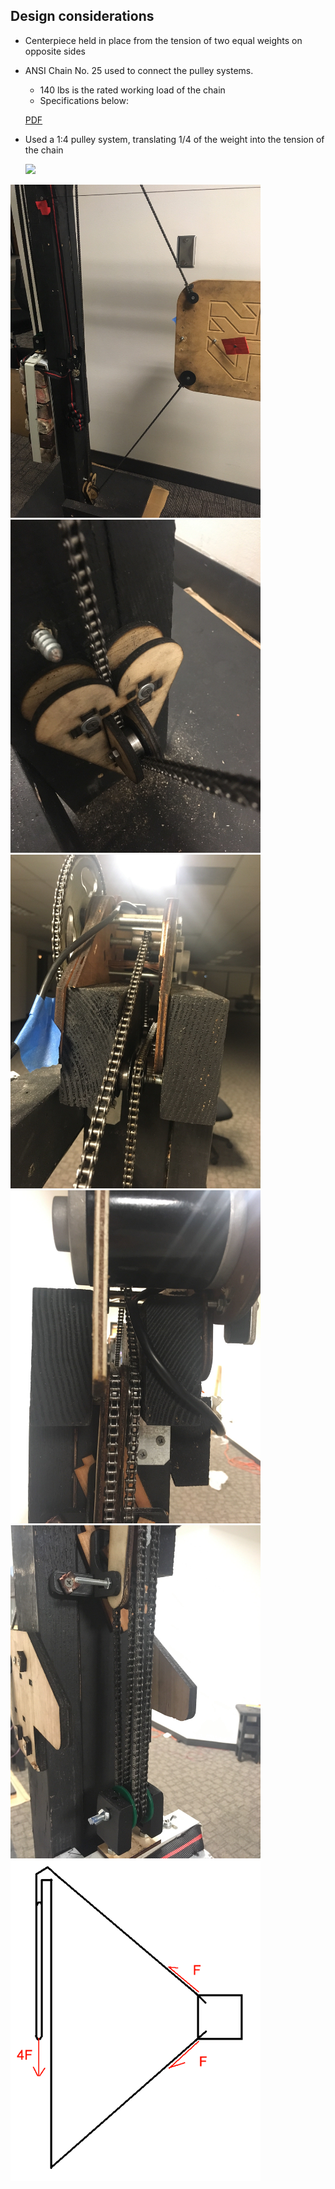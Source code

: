 ## Design considerations

- Centerpiece held in place from the tension of two equal weights on opposite sides
- ANSI Chain No. 25 used to connect the pulley systems.
    - 140 lbs is the rated working load of the chain
    - Specifications below:

    [PDF](https://www.renoldjeffrey.com/media/2395574/ansi-standard-roller-chain-renold-jeffrey.pdf)

- Used a 1:4 pulley system, translating 1/4 of the weight into the tension of the chain

    <img src="https://imgur.com/d7jkqVI.jpg" width="500">
<img src="https://github.com/UniKlo/PaintBot/blob/master/Mechanics/ChainSystem/Image%20from%20iOS.jpg" width="400">
<img src="https://github.com/UniKlo/PaintBot/blob/master/Mechanics/ChainSystem/Image%20from%20iOS%20(2).jpg" width="400">
<img src="https://github.com/UniKlo/PaintBot/blob/master/Mechanics/ChainSystem/Image%20from%20iOS%20(3).jpg" width="400">
<img src="https://github.com/UniKlo/PaintBot/blob/master/Mechanics/ChainSystem/Image%20from%20iOS%20(5).jpg" width="400">
<img src="https://github.com/UniKlo/PaintBot/blob/master/Mechanics/ChainSystem/Image%20from%20iOS%20(4).jpg" width="400">
<img src="https://github.com/UniKlo/PaintBot/blob/master/Mechanics/ChainSystem/untitled%20(14).png" width="400">
